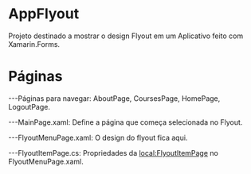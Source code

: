 # AppFlyout
Projeto destinado a mostrar o design Flyout em um Aplicativo feito com Xamarin.Forms.

# Páginas
---Páginas para navegar:
AboutPage, CoursesPage, HomePage, LogoutPage.

---MainPage.xaml:
Define a página que começa selecionada no Flyout.

---FlyoutMenuPage.xaml:
O design do flyout fica aqui.

---FlyoutItemPage.cs:
Propriedades da <local:FlyoutItemPage> no FlyoutMenuPage.xaml.
